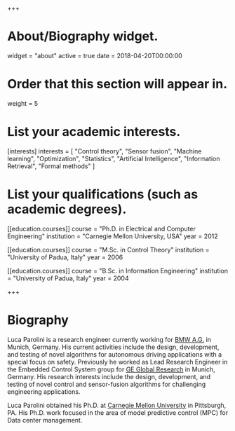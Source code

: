 +++
# About/Biography widget.
widget = "about"
active = true
date = 2018-04-20T00:00:00

# Order that this section will appear in.
weight = 5

# List your academic interests.
[interests]
  interests = [
    "Control theory",
    "Sensor fusion",
    "Machine learning",
    "Optimization",
    "Statistics",
    "Artificial Intelligence",
    "Information Retrieval",
    "Formal methods"
  ]

# List your qualifications (such as academic degrees).
[[education.courses]]
  course = "Ph.D. in Electrical and Computer Engineering"
  institution = "Carnegie Mellon University, USA"
  year = 2012

[[education.courses]]
  course = "M.Sc. in Control Theory"
  institution = "University of Padua, Italy"
  year = 2006

[[education.courses]]
  course = "B.Sc. in Information Engineering"
  institution = "University of Padua, Italy"
  year = 2004

+++

# Biography

Luca Parolini is a research engineer currently working for [BMW A.G.](https://www.bmwgroup.com/en/innovation/technologies-and-mobility/autonomes-fahren/campus.html) in Munich, Germany. His current activities include the design, development, and testing of novel algorithms for autonomous driving applications with a special focus on safety. Previously he worked as Lead Research Engineer in the Embedded Control System group for [GE Global Research](https://www.geglobalresearch.com/) in Munich, Germany. His research interests include the design, development, and testing of novel control and sensor-fusion algorithms for challenging engineering applications.

Luca Parolini obtained his Ph.D. at [Carnegie Mellon University](https://www.ece.cmu.edu/) in Pittsburgh, PA. His Ph.D. work focused in the area of model predictive control (MPC) for Data center management.
